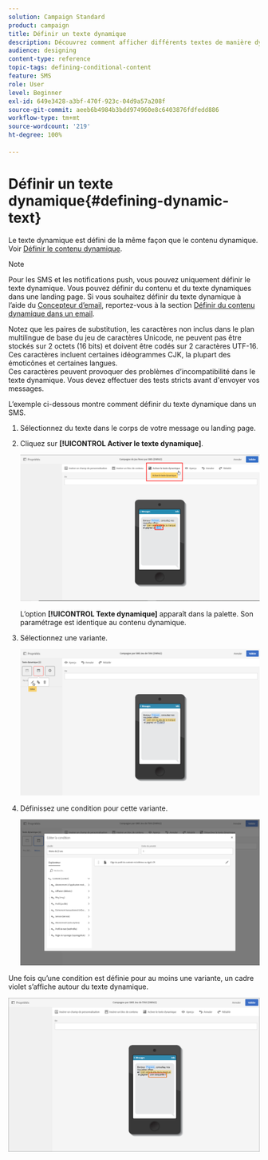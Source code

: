 ```yaml
---
solution: Campaign Standard
product: campaign
title: Définir un texte dynamique
description: Découvrez comment afficher différents textes de manière dynamique à l’utilisateur selon les conditions définies dans Adobe Campaign.
audience: designing
content-type: reference
topic-tags: defining-conditional-content
feature: SMS
role: User
level: Beginner
exl-id: 649e3428-a3bf-470f-923c-04d9a57a208f
source-git-commit: aeeb6b4984b3bdd974960e8c6403876fdfedd886
workflow-type: tm+mt
source-wordcount: '219'
ht-degree: 100%

---
```


# Définir un texte dynamique{#defining-dynamic-text}

Le texte dynamique est défini de la même façon que le contenu dynamique. Voir [Définir le contenu dynamique](../../designing/using/personalization.md#defining-dynamic-content-in-an-email).

>[!NOTE]
>
>Pour les SMS et les notifications push, vous pouvez uniquement définir le texte dynamique. Vous pouvez définir du contenu et du texte dynamiques dans une landing page. Si vous souhaitez définir du texte dynamique à l’aide du [Concepteur d’email](../../designing/using/designing-content-in-adobe-campaign.md), reportez-vous à la section [Définir du contenu dynamique dans un email](../../designing/using/personalization.md#defining-dynamic-content-in-an-email).

Notez que les paires de substitution, les caractères non inclus dans le plan multilingue de base du jeu de caractères Unicode, ne peuvent pas être stockés sur 2 octets (16 bits) et doivent être codés sur 2 caractères UTF-16. Ces caractères incluent certaines idéogrammes CJK, la plupart des émoticônes et certaines langues.
<br>Ces caractères peuvent provoquer des problèmes d’incompatibilité dans le texte dynamique. Vous devez effectuer des tests stricts avant d&#39;envoyer vos messages.


L’exemple ci-dessous montre comment définir du texte dynamique dans un SMS.

1. Sélectionnez du texte dans le corps de votre message ou landing page.
1. Cliquez sur **[!UICONTROL Activer le texte dynamique]**.

   ![](assets/dynamic_text_sms_1.png)

   L’option **[!UICONTROL Texte dynamique]** apparaît dans la palette. Son paramétrage est identique au contenu dynamique.

1. Sélectionnez une variante.

   ![](assets/dynamic_text_sms_2.png)

1. Définissez une condition pour cette variante.

   ![](assets/dynamic_text_sms_4.png)

Une fois qu’une condition est définie pour au moins une variante, un cadre violet s’affiche autour du texte dynamique.

![](assets/dynamic_text_sms_3.png)

